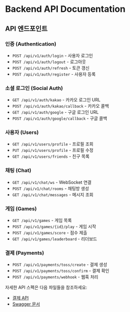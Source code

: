 # Backend API Documentation

## API 엔드포인트

### 인증 (Authentication)
- `POST /api/v1/auth/login` - 사용자 로그인
- `POST /api/v1/auth/logout` - 로그아웃
- `POST /api/v1/auth/refresh` - 토큰 갱신
- `POST /api/v1/auth/register` - 사용자 등록

### 소셜 로그인 (Social Auth)
- `GET /api/v1/auth/kakao` - 카카오 로그인 URL
- `POST /api/v1/auth/kakao/callback` - 카카오 콜백
- `GET /api/v1/auth/google` - 구글 로그인 URL
- `POST /api/v1/auth/google/callback` - 구글 콜백

### 사용자 (Users)
- `GET /api/v1/users/profile` - 프로필 조회
- `PUT /api/v1/users/profile` - 프로필 수정
- `GET /api/v1/users/friends` - 친구 목록

### 채팅 (Chat)
- `GET /api/v1/chat/ws` - WebSocket 연결
- `POST /api/v1/chat/rooms` - 채팅방 생성
- `GET /api/v1/chat/messages` - 메시지 조회

### 게임 (Games)
- `GET /api/v1/games` - 게임 목록
- `POST /api/v1/games/{id}/play` - 게임 시작
- `POST /api/v1/games/score` - 점수 제출
- `GET /api/v1/games/leaderboard` - 리더보드

### 결제 (Payments)
- `POST /api/v1/payments/toss/create` - 결제 생성
- `POST /api/v1/payments/toss/confirm` - 결제 확인
- `POST /api/v1/payments/webhook` - 웹훅 처리

자세한 API 스펙은 다음 파일들을 참조하세요:
- [결제 API](./payments.md)
- [Swagger 문서](./swagger.yaml)